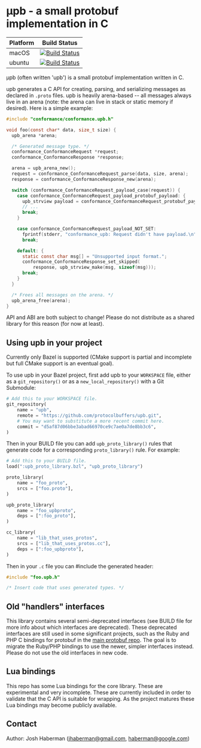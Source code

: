 
# μpb - a small protobuf implementation in C

|Platform|Build Status|
|--------|------------|
|macOS|[![Build Status](https://storage.googleapis.com/upb-kokoro-results/status-badge/macos.png)](https://fusion.corp.google.com/projectanalysis/summary/KOKORO/prod%3Aupb%2Fmacos%2Fcontinuous)|
|ubuntu|[![Build Status](https://storage.googleapis.com/upb-kokoro-results/status-badge/ubuntu.png)](https://fusion.corp.google.com/projectanalysis/summary/KOKORO/prod%3Aupb%2Fubuntu%2Fcontinuous)|

μpb (often written 'upb') is a small protobuf implementation written in C.

upb generates a C API for creating, parsing, and serializing messages
as declared in `.proto` files.  upb is heavily arena-based -- all
messages always live in an arena (note: the arena can live in stack or
static memory if desired).  Here is a simple example:

```c
#include "conformance/conformance.upb.h"

void foo(const char* data, size_t size) {
  upb_arena *arena;

  /* Generated message type. */
  conformance_ConformanceRequest *request;
  conformance_ConformanceResponse *response;

  arena = upb_arena_new();
  request = conformance_ConformanceRequest_parse(data, size, arena);
  response = conformance_ConformanceResponse_new(arena);

  switch (conformance_ConformanceRequest_payload_case(request)) {
    case conformance_ConformanceRequest_payload_protobuf_payload: {
      upb_strview payload = conformance_ConformanceRequest_protobuf_payload(request);
      // ...
      break;
    }

    case conformance_ConformanceRequest_payload_NOT_SET:
      fprintf(stderr, "conformance_upb: Request didn't have payload.\n");
      break;

    default: {
      static const char msg[] = "Unsupported input format.";
      conformance_ConformanceResponse_set_skipped(
          response, upb_strview_make(msg, sizeof(msg)));
      break;
    }
  }

  /* Frees all messages on the arena. */
  upb_arena_free(arena);
}
```

API and ABI are both subject to change!  Please do not distribute
as a shared library for this reason (for now at least).

## Using upb in your project

Currently only Bazel is supported (CMake support is partial and incomplete
but full CMake support is an eventual goal).

To use upb in your Bazel project, first add upb to your `WORKSPACE` file,
either as a `git_repository()` or as a `new_local_repository()` with a
Git Submodule:

```python
# Add this to your WORKSPACE file.
git_repository(
    name = "upb",
    remote = "https://github.com/protocolbuffers/upb.git",
    # You may want to substitute a more recent commit here.
    commit = "d5af87d06bbe3abad66970ce9c7ae0a7de8bb3c6",
)
```

Then in your BUILD file you can add `upb_proto_library()` rules that
generate code for a corresponding `proto_library()` rule.  For
example:

```python
# Add this to your BUILD file.
load(":upb_proto_library.bzl", "upb_proto_library")

proto_library(
    name = "foo_proto",
    srcs = ["foo.proto"],
)

upb_proto_library(
    name = "foo_upbproto",
    deps = [":foo_proto"],
)

cc_library(
    name = "lib_that_uses_protos",
    srcs = ["lib_that_uses_protos.cc"],
    deps = [":foo_upbproto"],
)
```

Then in your `.c` file you can #include the generated header:

```c
#include "foo.upb.h"

/* Insert code that uses generated types. */
```

## Old "handlers" interfaces

This library contains several semi-deprecated interfaces (see BUILD
file for more info about which interfaces are deprecated).  These
deprecated interfaces are still used in some significant projects,
such as the Ruby and PHP C bindings for protobuf in the [main protobuf
repo](https://github.com/protocolbuffers/protobuf).  The goal is to
migrate the Ruby/PHP bindings to use the newer, simpler interfaces
instead.  Please do not use the old interfaces in new code.

## Lua bindings

This repo has some Lua bindings for the core library.  These are
experimental and very incomplete.  These are currently included in
order to validate that the C API is suitable for wrapping.  As the
project matures these Lua bindings may become publicly available.

## Contact

Author: Josh Haberman ([jhaberman@gmail.com](mailto:jhaberman@gmail.com),
[haberman@google.com](mailto:haberman@google.com))
